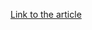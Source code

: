 [Link to the article](https://www.cisa.gov/news-events/alerts/2024/11/12/cisa-adds-five-known-exploited-vulnerabilities-catalog)
